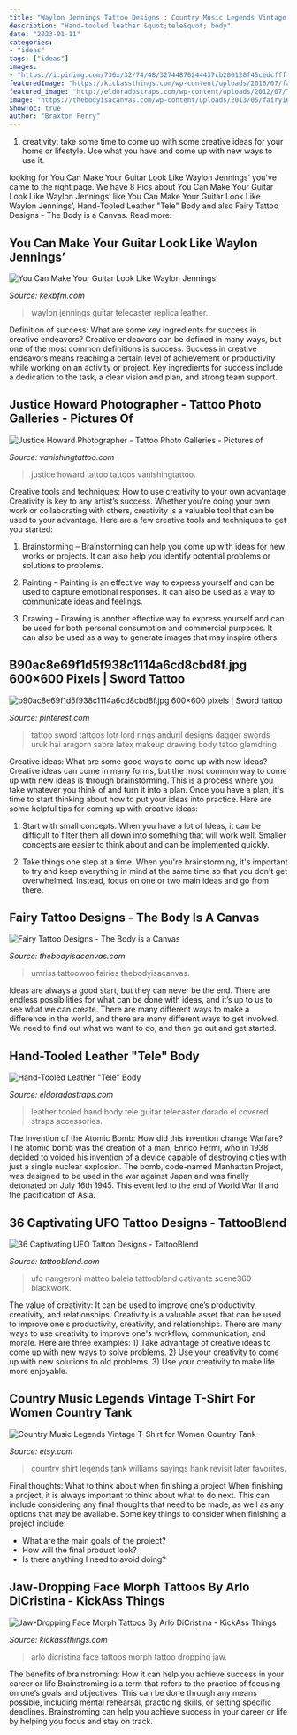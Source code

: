 ```yaml
---
title: "Waylon Jennings Tattoo Designs : Country Music Legends Vintage T-shirt For Women Country Tank"
description: "Hand-tooled leather &quot;tele&quot; body"
date: "2023-01-11"
categories:
- "ideas"
tags: ["ideas"]
images:
- "https://i.pinimg.com/736x/32/74/48/32744870244437cb200120f45cedcfff--small-sword-tattoo-sword-tattoo-designs.jpg"
featuredImage: "https://kickassthings.com/wp-content/uploads/2016/07/face-morph-tattoo-Arlo-DiCristina-3.jpg"
featured_image: "http://eldoradostraps.com/wp-content/uploads/2012/07/TooledTeleBack.jpg"
image: "https://thebodyisacanvas.com/wp-content/uploads/2013/05/fairy16.jpg"
ShowToc: true
author: "Braxton Ferry"
---
```



1. creativity: take some time to come up with some creative ideas for your home or lifestyle. Use what you have and come up with new ways to use it.

	

		
looking for You Can Make Your Guitar Look Like Waylon Jennings’ you've came to the right page. We have 8 Pics about You Can Make Your Guitar Look Like Waylon Jennings’ like You Can Make Your Guitar Look Like Waylon Jennings’, Hand-Tooled Leather &quot;Tele&quot; Body and also Fairy Tattoo Designs - The Body is a Canvas. Read more:
		
    
## You Can Make Your Guitar Look Like Waylon Jennings’

<img loading=lazy src="http://wac.450f.edgecastcdn.net/80450F/kekbfm.com/files/2013/01/Way1.jpg" onerror="this.onerror=null;this.src='https://tse2.mm.bing.net/th?id=OIP.AgJZwrfk44_IAV864LwdzgHaHi&amp;pid=15.1';" alt="You Can Make Your Guitar Look Like Waylon Jennings’">

_Source: kekbfm.com_

>waylon jennings guitar telecaster replica leather. 

	

Definition of success: What are some key ingredients for success in creative endeavors?
Creative endeavors can be defined in many ways, but one of the most common definitions is success. Success in creative endeavors means reaching a certain level of achievement or productivity while working on an activity or project. Key ingredients for success include a dedication to the task, a clear vision and plan, and strong team support.

    
## Justice Howard Photographer - Tattoo Photo Galleries - Pictures Of

<img loading=lazy src="http://www.vanishingtattoo.com/pg/images/justice-howard/large/justice-1141.jpg" onerror="this.onerror=null;this.src='https://tse2.mm.bing.net/th?id=OIP.sAiXTTA_gNqc8EZiNQYN4AHaJ3&amp;pid=15.1';" alt="Justice Howard Photographer - Tattoo Photo Galleries - Pictures of">

_Source: vanishingtattoo.com_

>justice howard tattoo tattoos vanishingtattoo. 

	

Creative tools and techniques: How to use creativity to your own advantage
Creativity is key to any artist’s success. Whether you’re doing your own work or collaborating with others, creativity is a valuable tool that can be used to your advantage. Here are a few creative tools and techniques to get you started:
1. Brainstorming – Brainstorming can help you come up with ideas for new works or projects. It can also help you identify potential problems or solutions to problems.

2. Painting – Painting is an effective way to express yourself and can be used to capture emotional responses. It can also be used as a way to communicate ideas and feelings.

3. Drawing – Drawing is another effective way to express yourself and can be used for both personal consumption and commercial purposes. It can also be used as a way to generate images that may inspire others.


    
## B90ac8e69f1d5f938c1114a6cd8cbd8f.jpg 600×600 Pixels | Sword Tattoo

<img loading=lazy src="https://i.pinimg.com/736x/32/74/48/32744870244437cb200120f45cedcfff--small-sword-tattoo-sword-tattoo-designs.jpg" onerror="this.onerror=null;this.src='https://tse1.mm.bing.net/th?id=OIP.EfKv9tFd6Lkqb3ZN2omVbAHaHa&amp;pid=15.1';" alt="b90ac8e69f1d5f938c1114a6cd8cbd8f.jpg 600×600 pixels | Sword tattoo">

_Source: pinterest.com_

>tattoo sword tattoos lotr lord rings anduril designs dagger swords uruk hai aragorn sabre latex makeup drawing body tatoo glamdring. 

	

Creative ideas: What are some good ways to come up with new ideas?
Creative ideas can come in many forms, but the most common way to come up with new ideas is through brainstorming. This is a process where you take whatever you think of and turn it into a plan. Once you have a plan, it's time to start thinking about how to put your ideas into practice. Here are some helpful tips for coming up with creative ideas:
1) Start with small concepts. When you have a lot of Ideas, it can be difficult to filter them all down into something that will work well. Smaller concepts are easier to think about and can be implemented quickly.

2) Take things one step at a time. When you're brainstorming, it's important to try and keep everything in mind at the same time so that you don't get overwhelmed. Instead, focus on one or two main ideas and go from there.

    
## Fairy Tattoo Designs - The Body Is A Canvas

<img loading=lazy src="https://thebodyisacanvas.com/wp-content/uploads/2013/05/fairy16.jpg" onerror="this.onerror=null;this.src='https://tse4.mm.bing.net/th?id=OIP.S-5qP2X8JZ2MIvFqhQWS6wAAAA&amp;pid=15.1';" alt="Fairy Tattoo Designs - The Body is a Canvas">

_Source: thebodyisacanvas.com_

>umriss tattoowoo fairies thebodyisacanvas. 

	

Ideas are always a good start, but they can never be the end. There are endless possibilities for what can be done with ideas, and it’s up to us to see what we can create. There are many different ways to make a difference in the world, and there are many different ways to get involved. We need to find out what we want to do, and then go out and get started.

    
## Hand-Tooled Leather &quot;Tele&quot; Body

<img loading=lazy src="http://eldoradostraps.com/wp-content/uploads/2012/07/TooledTeleBack.jpg" onerror="this.onerror=null;this.src='https://tse3.mm.bing.net/th?id=OIP.4FoKb0tsu-wA9Zg9gGEHkAHaI4&amp;pid=15.1';" alt="Hand-Tooled Leather &quot;Tele&quot; Body">

_Source: eldoradostraps.com_

>leather tooled hand body tele guitar telecaster dorado el covered straps accessories. 

	

The Invention of the Atomic Bomb: How did this invention change Warfare?
The atomic bomb was the creation of a man, Enrico Fermi, who in 1938 decided to voided his invention of a device capable of destroying cities with just a single nuclear explosion. The bomb, code-named Manhattan Project, was designed to be used in the war against Japan and was finally detonated on July 16th 1945. This event led to the end of World War II and the pacification of Asia.

    
## 36 Captivating UFO Tattoo Designs - TattooBlend

<img loading=lazy src="https://tattooblend.com/wp-content/uploads/2016/04/ufo-tattoo-design-1.jpg" onerror="this.onerror=null;this.src='https://tse2.mm.bing.net/th?id=OIP.sB4pygUAXAd_PwJK1WRr9AHaHN&amp;pid=15.1';" alt="36 Captivating UFO Tattoo Designs - TattooBlend">

_Source: tattooblend.com_

>ufo nangeroni matteo baleia tattooblend cativante scene360 blackwork. 

	

The value of creativity: It can be used to improve one’s productivity, creativity, and relationships.
Creativity is a valuable asset that can be used to improve one's productivity, creativity, and relationships. There are many ways to use creativity to improve one's workflow, communication, and morale. Here are three examples: 1) Take advantage of creative ideas to come up with new ways to solve problems. 2) Use your creativity to come up with new solutions to old problems. 3) Use your creativity to make life more enjoyable.

    
## Country Music Legends Vintage T-Shirt For Women Country Tank

<img loading=lazy src="https://img0.etsystatic.com/124/1/9679045/il_570xN.1036985086_fbqe.jpg" onerror="this.onerror=null;this.src='https://tse3.mm.bing.net/th?id=OIP.mA9YR9gu7DBidnXll9PPTgHaJ4&amp;pid=15.1';" alt="Country Music Legends Vintage T-Shirt for Women Country Tank">

_Source: etsy.com_

>country shirt legends tank williams sayings hank revisit later favorites. 

	

Final thoughts: What to think about when finishing a project
When finishing a project, it is always important to think about what to do next. This can include considering any final thoughts that need to be made, as well as any options that may be available. Some key things to consider when finishing a project include:
- What are the main goals of the project?
- How will the final product look?
- Is there anything I need to avoid doing?

    
## Jaw-Dropping Face Morph Tattoos By Arlo DiCristina - KickAss Things

<img loading=lazy src="https://kickassthings.com/wp-content/uploads/2016/07/face-morph-tattoo-Arlo-DiCristina-3.jpg" onerror="this.onerror=null;this.src='https://tse4.mm.bing.net/th?id=OIP.RAjwK8OxOAeWELELlFDhZQHaJA&amp;pid=15.1';" alt="Jaw-Dropping Face Morph Tattoos By Arlo DiCristina - KickAss Things">

_Source: kickassthings.com_

>arlo dicristina face tattoos morph tattoo dropping jaw. 

	

The benefits of brainstroming: How it can help you achieve success in your career or life
Brainstroming is a term that refers to the practice of focusing on one’s goals and objectives. This can be done through any means possible, including mental rehearsal, practicing skills, or setting specific deadlines. Brainstroming can help you achieve success in your career or life by helping you focus and stay on track.

